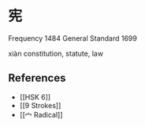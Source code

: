 # 宪
Frequency 1484
General Standard 1699

xiàn
constitution, statute, law

## References
- [[HSK 6]]
- [[9 Strokes]]
- [[宀 Radical]]